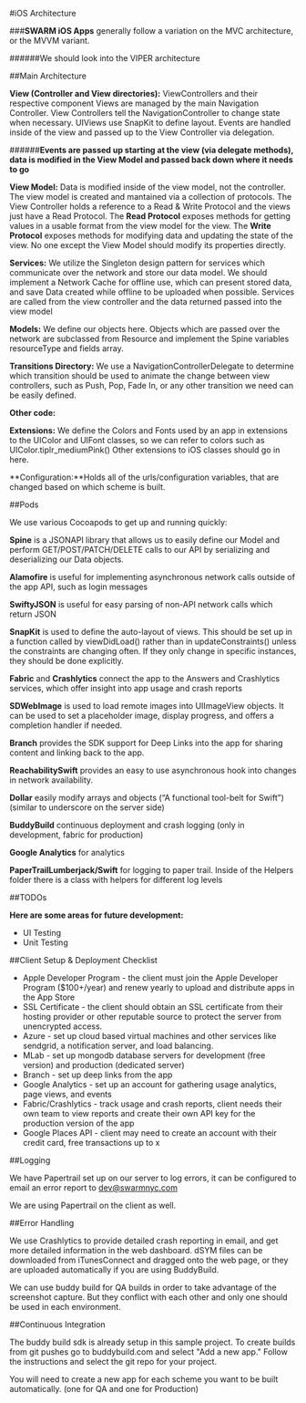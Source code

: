 #iOS Architecture 

###**SWARM iOS Apps** generally follow a variation on the MVC architecture, or the MVVM variant.

######We should look into the VIPER architecture

##Main Architecture

**View (Controller and View directories):** ViewControllers and their respective component Views are managed by the main Navigation Controller. View Controllers tell the NavigationController to change state when necessary.  UIViews use SnapKit to define layout. Events are handled inside of the view and passed up to the View Controller via delegation. 

######**Events are passed up starting at the view (via delegate methods), data is modified in the View Model and passed back down where it needs to go**

**View Model:** Data is modified inside of the view model, not the controller. The view model is created and mantained via a collection of protocols. The View Controller holds a reference to a Read & Write Protocol and the views just have a Read Protocol.
The **Read Protocol** exposes methods for getting values in a usable format from the view model for the view. The **Write Protocol** exposes methods for modifying data and updating the state of the view. No one except the View Model should modify its properties directly.


**Services:** We utilize the Singleton design pattern for services which communicate over the network and store our data model.  We should implement a Network Cache for offline use, which can present stored data, and save Data created while offline to be uploaded when possible. Services are called from the view controller and the data returned passed into the view model


**Models:** We define our objects here.  Objects which are passed over the network are subclassed from Resource and implement the Spine variables resourceType and fields array.


**Transitions Directory:** We use a NavigationControllerDelegate to determine which transition should be used to animate the change between view controllers, such as Push, Pop, Fade In, or any other transition we need can be easily defined.



**Other code:**

**Extensions:** We define the Colors and Fonts used by an app in extensions to the UIColor and UIFont classes, so we can refer to colors such as UIColor.tiplr_mediumPink()  Other extensions to iOS classes should go in here.

**Configuration:**Holds all of the urls/configuration variables, that are changed based on which scheme is built. 



##Pods

We use various Cocoapods to get up and running quickly:

**Spine** is a JSONAPI library that allows us to easily define our Model and perform GET/POST/PATCH/DELETE calls to our API by serializing and deserializing our Data objects.

**Alamofire** is useful for implementing asynchronous network calls outside of the app API, such as login messages

**SwiftyJSON** is useful for easy parsing of non-API network calls which return JSON

**SnapKit** is used to define the auto-layout of views.  This should be set up in a function called by viewDidLoad() rather than in updateConstraints() unless the constraints are changing often.  If they only change in specific instances, they should be done explicitly.

**Fabric** and **Crashlytics** connect the app to the Answers and Crashlytics services, which offer insight into app usage and crash reports

**SDWebImage** is used to load remote images into UIImageView objects.  It can be used to set a placeholder image, display progress, and offers a completion handler if needed.

**Branch** provides the SDK support for Deep Links into the app for sharing content and linking back to the app.

**ReachabilitySwift** provides an easy to use asynchronous hook into changes in network availability.

**Dollar** easily modify arrays and objects (“A functional tool-belt for Swift”) (similar to underscore on the server side)

**BuddyBuild** continuous deployment and crash logging (only in development, fabric for production)

**Google Analytics** for analytics

**PaperTrailLumberjack/Swift** for logging to paper trail. Inside of the Helpers folder there is a class with helpers for different log levels

##TODOs

**Here are some areas for future development:**

* UI Testing
* Unit Testing



##Client Setup & Deployment Checklist

* Apple Developer Program - the client must join the Apple Developer Program ($100+/year) and renew yearly to upload and distribute apps in the App Store
* SSL Certificate - the client should obtain an SSL certificate from their hosting provider or other reputable source to protect the server from unencrypted access.
* Azure - set up cloud based virtual machines and other services like sendgrid, a notification server, and load balancing.
* MLab - set up mongodb database servers for development (free version) and production (dedicated server)
* Branch - set up deep links from the app
* Google Analytics - set up an account for gathering usage analytics, page views, and events
* Fabric/Crashlytics - track usage and crash reports, client needs their own team to view reports and create their own API key for the production version of the app
* Google Places API - client may need to create an account with their credit card, free transactions up to x

##Logging 

We have Papertrail set up on our server to log errors, it can be configured to email an error report to dev@swarmnyc.com

We are using Papertrail on the client as well.

##Error Handling

We use Crashlytics to provide detailed crash reporting in email, and get more detailed information in the web dashboard.  dSYM files can be downloaded from iTunesConnect and dragged onto the web page, or they are uploaded automatically if you are using BuddyBuild.

We can use buddy build for QA builds in order to take advantage of the screenshot capture. But they conflict with each other and only one should be used in each environment.

##Continuous Integration

The buddy build sdk is already setup in this sample project. To create builds from git pushes go to buddybuild.com and select "Add a new app." Follow the instructions and select the git repo for your project.

You will need to create a new app for each scheme you want to be built automatically. (one for QA and one for Production)
